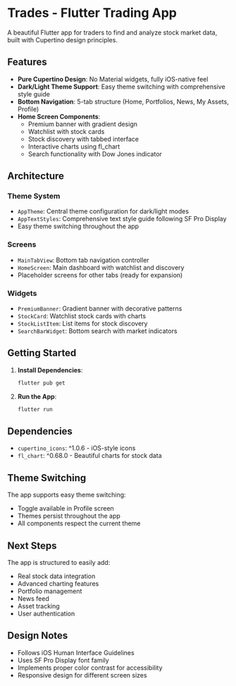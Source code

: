 # Trades - Flutter Trading App

A beautiful Flutter app for traders to find and analyze stock market data, built with Cupertino design principles.

## Features

- **Pure Cupertino Design**: No Material widgets, fully iOS-native feel
- **Dark/Light Theme Support**: Easy theme switching with comprehensive style guide
- **Bottom Navigation**: 5-tab structure (Home, Portfolios, News, My Assets, Profile)
- **Home Screen Components**:
  - Premium banner with gradient design
  - Watchlist with stock cards
  - Stock discovery with tabbed interface
  - Interactive charts using fl_chart
  - Search functionality with Dow Jones indicator

## Architecture

### Theme System
- `AppTheme`: Central theme configuration for dark/light modes
- `AppTextStyles`: Comprehensive text style guide following SF Pro Display
- Easy theme switching throughout the app

### Screens
- `MainTabView`: Bottom tab navigation controller
- `HomeScreen`: Main dashboard with watchlist and discovery
- Placeholder screens for other tabs (ready for expansion)

### Widgets
- `PremiumBanner`: Gradient banner with decorative patterns
- `StockCard`: Watchlist stock cards with charts
- `StockListItem`: List items for stock discovery
- `SearchBarWidget`: Bottom search with market indicators

## Getting Started

1. **Install Dependencies**:
   ```bash
   flutter pub get
   ```

2. **Run the App**:
   ```bash
   flutter run
   ```

## Dependencies

- `cupertino_icons`: ^1.0.6 - iOS-style icons
- `fl_chart`: ^0.68.0 - Beautiful charts for stock data

## Theme Switching

The app supports easy theme switching:
- Toggle available in Profile screen
- Themes persist throughout the app
- All components respect the current theme

## Next Steps

The app is structured to easily add:
- Real stock data integration
- Advanced charting features
- Portfolio management
- News feed
- Asset tracking
- User authentication

## Design Notes

- Follows iOS Human Interface Guidelines
- Uses SF Pro Display font family
- Implements proper color contrast for accessibility
- Responsive design for different screen sizes